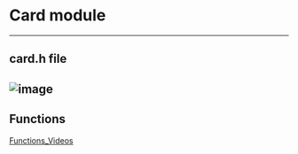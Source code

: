 # Card module
---

## card.h file
![image](https://user-images.githubusercontent.com/87614712/186482126-ffca7aae-b687-4958-8801-86b1d3ad7392.png)
---
## Functions
[Functions_Videos](https://drive.google.com/drive/folders/1EC1DKmg2Ivq6RgIJK5ggkT63uWM8EPR2?usp=sharing)

